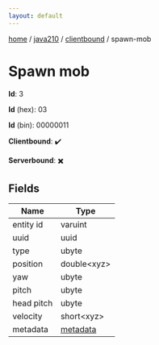 ```yaml
---
layout: default
---
```


[home](/)  /  [java210](/protocol/java210)  /  [clientbound](/protocol/java210/clientbound)  /  spawn-mob

# Spawn mob

**Id**: 3

**Id** (hex): 03

**Id** (bin): 00000011

**Clientbound**: ✔️

**Serverbound**: ✖️

## Fields

Name | Type
---|---
entity id | varuint
uuid | uuid
type | ubyte
position | double&lt;xyz&gt;
yaw | ubyte
pitch | ubyte
head pitch | ubyte
velocity | short&lt;xyz&gt;
metadata | [metadata](/protocol/java210/metadata)
